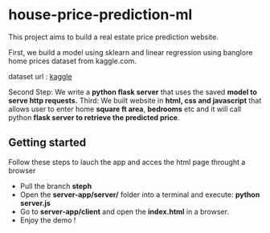 # house-price-prediction-ml


This project aims to build a real estate price prediction website. 

First, we build a model using sklearn and linear regression using banglore home prices dataset from kaggle.com.

dataset url : [kaggle](kaggle.com/amitabhajoy/bengaluru-house-price-data) 

Second  Step: We write a **python flask server** that uses the saved **model to serve http requests.** 
Third:  We built website in **html, css and javascript** that allows user to enter home **square ft area**, **bedrooms** etc and it will call python **flask server to retrieve the predicted price**.

## Getting started

Follow these steps to lauch the app and acces the html page throught a browser

  - Pull the branch **steph**
  - Open the **server-app/server/** folder into a terminal and execute: **python server.js**
  - Go to **server-app/client** and open the **index.html** in a browser.
  - Enjoy the demo !
